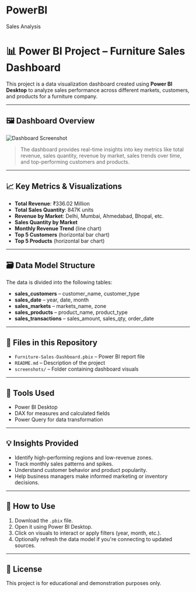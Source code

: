 # PowerBI
Sales Analysis
# 📊 Power BI Project – Furniture Sales Dashboard

This project is a data visualization dashboard created using **Power BI Desktop** to analyze sales performance across different markets, customers, and products for a furniture company.

---

## 🖼️ Dashboard Overview

![Dashboard Screenshot](screenshots/dashboard_overview.png)

> The dashboard provides real-time insights into key metrics like total revenue, sales quantity, revenue by market, sales trends over time, and top-performing customers and products.

---

## 📈 Key Metrics & Visualizations

- **Total Revenue**: ₹336.02 Million
- **Total Sales Quantity**: 847K units
- **Revenue by Market**: Delhi, Mumbai, Ahmedabad, Bhopal, etc.
- **Sales Quantity by Market**
- **Monthly Revenue Trend** (line chart)
- **Top 5 Customers** (horizontal bar chart)
- **Top 5 Products** (horizontal bar chart)

---

## 🗃️ Data Model Structure

The data is divided into the following tables:

- **sales_customers** – customer_name, customer_type
- **sales_date** – year, date, month
- **sales_markets** – markets_name, zone
- **sales_products** – product_name, product_type
- **sales_transactions** – sales_amount, sales_qty, order_date

---

## 📁 Files in this Repository

- `Furniture-Sales-Dashboard.pbix` – Power BI report file
- `README.md` – Description of the project
- `screenshots/` – Folder containing dashboard visuals

---

## 🧰 Tools Used

- Power BI Desktop
- DAX for measures and calculated fields
- Power Query for data transformation

---

## 💡 Insights Provided

- Identify high-performing regions and low-revenue zones.
- Track monthly sales patterns and spikes.
- Understand customer behavior and product popularity.
- Help business managers make informed marketing or inventory decisions.

---

## 🚀 How to Use

1. Download the `.pbix` file.
2. Open it using Power BI Desktop.
3. Click on visuals to interact or apply filters (year, month, etc.).
4. Optionally refresh the data model if you're connecting to updated sources.

---

## 📜 License

This project is for educational and demonstration purposes only.


